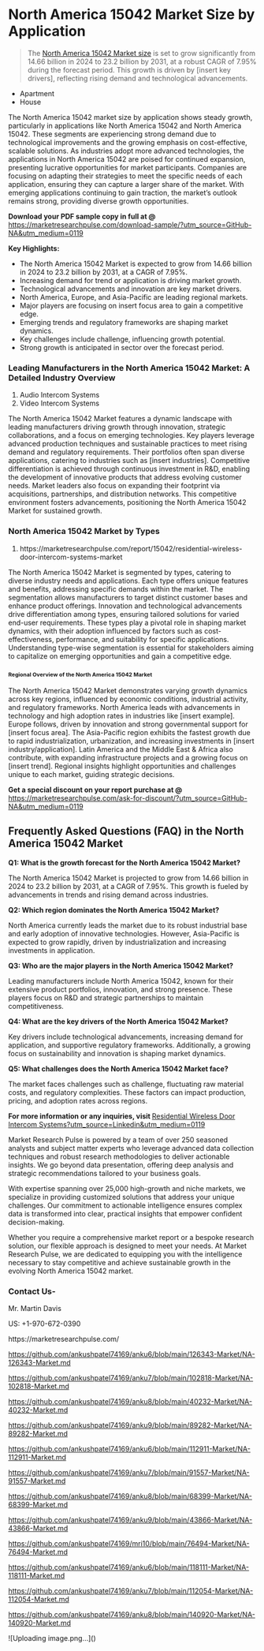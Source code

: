 <h1>North America 15042 Market&nbsp;Size by Application</h1><blockquote><p>The <a href="https://marketresearchpulse.com/download-sample/?utm_source=GitHub-NA&amp;utm_medium=0119">North America 15042 Market size</a> is set to grow significantly from 14.66 billion in 2024 to 23.2 billion by 2031, at a robust CAGR of 7.95% during the forecast period. This growth is driven by [insert key drivers], reflecting rising demand and technological advancements.</p></blockquote><ul><li>Apartment<li> House</li></ul><p>The North America 15042 market size by application shows steady growth, particularly in applications like North America 15042 and North America 15042. These segments are experiencing strong demand due to technological improvements and the growing emphasis on cost-effective, scalable solutions. As industries adopt more advanced technologies, the applications in North America 15042 are poised for continued expansion, presenting lucrative opportunities for market participants. Companies are focusing on adapting their strategies to meet the specific needs of each application, ensuring they can capture a larger share of the market. With emerging applications continuing to gain traction, the market’s outlook remains strong, providing diverse growth opportunities.</p><p><strong>Download your PDF sample copy in full at @ </strong><a href="https://marketresearchpulse.com/download-sample/?utm_source=GitHub-NA&amp;utm_medium=0119">https://marketresearchpulse.com/download-sample/?utm_source=GitHub-NA&amp;utm_medium=0119</a></p><p><strong>Key Highlights: </strong></p><ul><li>The North America 15042 Market is expected to grow from 14.66 billion in 2024 to 23.2 billion by 2031, at a CAGR of 7.95%.</li><li>Increasing demand for trend or application is driving market growth.</li><li>Technological advancements and innovation are key market drivers.</li><li>North America, Europe, and Asia-Pacific are leading regional markets.</li><li>Major players are focusing on insert focus area to gain a competitive edge.</li><li>Emerging trends and regulatory frameworks are shaping market dynamics.</li><li>Key challenges include challenge, influencing growth potential.</li><li>Strong growth is anticipated in sector over the forecast period.</li></ul><h3>Leading Manufacturers in the North America 15042 Market: A Detailed Industry Overview</h3><ol><li>Audio Intercom Systems<li> Video Intercom Systems</li></ol><div class="flex max-w-full flex-col flex-grow"><div class="min-h-8 text-message flex w-full flex-col items-end gap-2 whitespace-normal break-words [.text-message+&amp;]:mt-5" dir="auto" data-message-author-role="assistant" data-message-id="fd8432e4-4910-450d-b182-61b7bfb0a01f" data-message-model-slug="gpt-4o"><div class="flex w-full flex-col gap-1 empty:hidden first:pt-[3px]"><div class="markdown prose w-full break-words dark:prose-invert light"><p>The North America 15042 Market features a dynamic landscape with leading manufacturers driving growth through innovation, strategic collaborations, and a focus on emerging technologies. Key players leverage advanced production techniques and sustainable practices to meet rising demand and regulatory requirements. Their portfolios often span diverse applications, catering to industries such as [insert industries]. Competitive differentiation is achieved through continuous investment in R&amp;D, enabling the development of innovative products that address evolving customer needs. Market leaders also focus on expanding their footprint via acquisitions, partnerships, and distribution networks. This competitive environment fosters advancements, positioning the North America 15042 Market for sustained growth.</p></div></div></div></div><h3>North America 15042 Market by Types</h3><ol><li>https://marketresearchpulse.com/report/15042/residential-wireless-door-intercom-systems-market</li></ol><div class="flex max-w-full flex-col flex-grow"><div class="min-h-8 text-message flex w-full flex-col items-end gap-2 whitespace-normal break-words [.text-message+&amp;]:mt-5" dir="auto" data-message-author-role="assistant" data-message-id="084470be-0bb7-4664-bddf-5156b4f41249" data-message-model-slug="gpt-4o-mini"><div class="flex w-full flex-col gap-1 empty:hidden first:pt-[3px]"><div class="markdown prose w-full break-words dark:prose-invert light"><p>The North America 15042 Market is segmented by types, catering to diverse industry needs and applications. Each type offers unique features and benefits, addressing specific demands within the market. The segmentation allows manufacturers to target distinct customer bases and enhance product offerings. Innovation and technological advancements drive differentiation among types, ensuring tailored solutions for varied end-user requirements. These types play a pivotal role in shaping market dynamics, with their adoption influenced by factors such as cost-effectiveness, performance, and suitability for specific applications. Understanding type-wise segmentation is essential for stakeholders aiming to capitalize on emerging opportunities and gain a competitive edge.</p></div></div></div></div><h3><span style="font-size: 11px;">Regional Overview of the North America 15042 Market</span></h3><div class="flex max-w-full flex-col flex-grow"><div class="min-h-8 text-message flex w-full flex-col items-end gap-2 whitespace-normal break-words [.text-message+&amp;]:mt-5" dir="auto" data-message-author-role="assistant" data-message-id="e9038762-ce64-4e30-91c9-9bd413514231" data-message-model-slug="gpt-4o-mini"><div class="flex w-full flex-col gap-1 empty:hidden first:pt-[3px]"><div class="markdown prose w-full break-words dark:prose-invert light"><p>The North America 15042 Market demonstrates varying growth dynamics across key regions, influenced by economic conditions, industrial activity, and regulatory frameworks. North America leads with advancements in technology and high adoption rates in industries like [insert example]. Europe follows, driven by innovation and strong governmental support for [insert focus area]. The Asia-Pacific region exhibits the fastest growth due to rapid industrialization, urbanization, and increasing investments in [insert industry/application]. Latin America and the Middle East &amp; Africa also contribute, with expanding infrastructure projects and a growing focus on [insert trend]. Regional insights highlight opportunities and challenges unique to each market, guiding strategic decisions.</p></div></div></div></div><p><strong>Get a special discount on your report purchase at @ </strong><a href="https://marketresearchpulse.com/ask-for-discount/?utm_source=GitHub-NA&amp;utm_medium=0119">https://marketresearchpulse.com/ask-for-discount/?utm_source=GitHub-NA&amp;utm_medium=0119</a></p><h2>Frequently Asked Questions (FAQ) in the North America 15042 Market</h2><p><strong>Q1: What is the growth forecast for the North America 15042 Market?</strong></p><p>The North America 15042 Market is projected to grow from 14.66 billion in 2024 to 23.2 billion by 2031, at a CAGR of 7.95%. This growth is fueled by advancements in trends and rising demand across industries.</p><p><strong>Q2: Which region dominates the North America 15042 Market?</strong></p><p>North America currently leads the market due to its robust industrial base and early adoption of innovative technologies. However, Asia-Pacific is expected to grow rapidly, driven by industrialization and increasing investments in application.</p><p><strong>Q3: Who are the major players in the North America 15042 Market?</strong></p><p>Leading manufacturers include North America 15042, known for their extensive product portfolios, innovation, and strong presence. These players focus on R&amp;D and strategic partnerships to maintain competitiveness.</p><p><strong>Q4: What are the key drivers of the North America 15042 Market?</strong></p><p>Key drivers include technological advancements, increasing demand for application, and supportive regulatory frameworks. Additionally, a growing focus on sustainability and innovation is shaping market dynamics.</p><p><strong>Q5: What challenges does the North America 15042 Market face?</strong></p><p>The market faces challenges such as challenge, fluctuating raw material costs, and regulatory complexities. These factors can impact production, pricing, and adoption rates across regions.</p><p><strong>For more information or any inquiries, visit&nbsp;</strong><a href="Residential Wireless Door Intercom Systems?utm_source=Linkedin&utm_medium=0119">Residential Wireless Door Intercom Systems?utm_source=Linkedin&utm_medium=0119</a></p><p>Market Research Pulse is powered by a team of over 250 seasoned analysts and subject matter experts who leverage advanced data collection techniques and robust research methodologies to deliver actionable insights. We go beyond data presentation, offering deep analysis and strategic recommendations tailored to your business goals.</p><p>With expertise spanning over 25,000 high-growth and niche markets, we specialize in providing customized solutions that address your unique challenges. Our commitment to actionable intelligence ensures complex data is transformed into clear, practical insights that empower confident decision-making.</p><p>Whether you require a comprehensive market report or a bespoke research solution, our flexible approach is designed to meet your needs. At Market Research Pulse, we are dedicated to equipping you with the intelligence necessary to stay competitive and achieve sustainable growth in the evolving North America 15042 market.</p><h3><strong>Contact Us-</strong></h3><p>Mr. Martin Davis</p><p>US: +1-970-672-0390</p><p>https://marketresearchpulse.com/</p><p><a href="https://github.com/ankushpatel74169/anku6/blob/main/126343-Market/NA-126343-Market.md">https://github.com/ankushpatel74169/anku6/blob/main/126343-Market/NA-126343-Market.md</a></p><p><a href="https://github.com/ankushpatel74169/anku7/blob/main/102818-Market/NA-102818-Market.md">https://github.com/ankushpatel74169/anku7/blob/main/102818-Market/NA-102818-Market.md</a></p><p><a href="https://github.com/ankushpatel74169/anku8/blob/main/40232-Market/NA-40232-Market.md">https://github.com/ankushpatel74169/anku8/blob/main/40232-Market/NA-40232-Market.md</a></p><p><a href="https://github.com/ankushpatel74169/anku9/blob/main/89282-Market/NA-89282-Market.md">https://github.com/ankushpatel74169/anku9/blob/main/89282-Market/NA-89282-Market.md</a></p><p><a href="https://github.com/ankushpatel74169/anku6/blob/main/112911-Market/NA-112911-Market.md">https://github.com/ankushpatel74169/anku6/blob/main/112911-Market/NA-112911-Market.md</a></p><p><a href="https://github.com/ankushpatel74169/anku7/blob/main/91557-Market/NA-91557-Market.md">https://github.com/ankushpatel74169/anku7/blob/main/91557-Market/NA-91557-Market.md</a></p><p><a href="https://github.com/ankushpatel74169/anku8/blob/main/68399-Market/NA-68399-Market.md">https://github.com/ankushpatel74169/anku8/blob/main/68399-Market/NA-68399-Market.md</a></p><p><a href="https://github.com/ankushpatel74169/anku9/blob/main/43866-Market/NA-43866-Market.md">https://github.com/ankushpatel74169/anku9/blob/main/43866-Market/NA-43866-Market.md</a></p><p><a href="https://github.com/ankushpatel74169/mri10/blob/main/76494-Market/NA-76494-Market.md">https://github.com/ankushpatel74169/mri10/blob/main/76494-Market/NA-76494-Market.md</a></p><p><a href="https://github.com/ankushpatel74169/anku6/blob/main/118111-Market/NA-118111-Market.md">https://github.com/ankushpatel74169/anku6/blob/main/118111-Market/NA-118111-Market.md</a></p><p><a href="https://github.com/ankushpatel74169/anku7/blob/main/112054-Market/NA-112054-Market.md">https://github.com/ankushpatel74169/anku7/blob/main/112054-Market/NA-112054-Market.md</a></p><p><a href="https://github.com/ankushpatel74169/anku8/blob/main/140920-Market/NA-140920-Market.md">https://github.com/ankushpatel74169/anku8/blob/main/140920-Market/NA-140920-Market.md</a></p>
![Uploading image.png…]()
